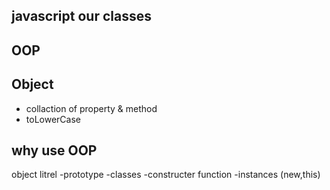 ## javascript our classes

## OOP

## Object

- collaction of property & method
- toLowerCase

## why use OOP
object litrel
-prototype
-classes
-constructer function 
-instances (new,this)